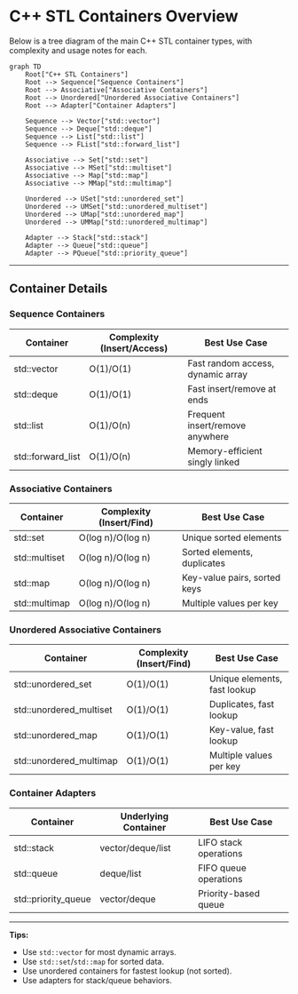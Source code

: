 
# C++ STL Containers Overview

Below is a tree diagram of the main C++ STL container types, with complexity and usage notes for each.

```mermaid
graph TD
    Root["C++ STL Containers"]
    Root --> Sequence["Sequence Containers"]
    Root --> Associative["Associative Containers"]
    Root --> Unordered["Unordered Associative Containers"]
    Root --> Adapter["Container Adapters"]

    Sequence --> Vector["std::vector"]
    Sequence --> Deque["std::deque"]
    Sequence --> List["std::list"]
    Sequence --> FList["std::forward_list"]

    Associative --> Set["std::set"]
    Associative --> MSet["std::multiset"]
    Associative --> Map["std::map"]
    Associative --> MMap["std::multimap"]

    Unordered --> USet["std::unordered_set"]
    Unordered --> UMSet["std::unordered_multiset"]
    Unordered --> UMap["std::unordered_map"]
    Unordered --> UMMap["std::unordered_multimap"]

    Adapter --> Stack["std::stack"]
    Adapter --> Queue["std::queue"]
    Adapter --> PQueue["std::priority_queue"]
```

---

## Container Details

### Sequence Containers
| Container         | Complexity (Insert/Access) | Best Use Case                  |
|-------------------|---------------------------|--------------------------------|
| std::vector       | O(1)/O(1)                 | Fast random access, dynamic array |
| std::deque        | O(1)/O(1)                 | Fast insert/remove at ends        |
| std::list         | O(1)/O(n)                 | Frequent insert/remove anywhere   |
| std::forward_list | O(1)/O(n)                 | Memory-efficient singly linked    |

### Associative Containers
| Container         | Complexity (Insert/Find)   | Best Use Case                  |
|-------------------|---------------------------|--------------------------------|
| std::set          | O(log n)/O(log n)         | Unique sorted elements         |
| std::multiset     | O(log n)/O(log n)         | Sorted elements, duplicates    |
| std::map          | O(log n)/O(log n)         | Key-value pairs, sorted keys   |
| std::multimap     | O(log n)/O(log n)         | Multiple values per key        |

### Unordered Associative Containers
| Container              | Complexity (Insert/Find) | Best Use Case                  |
|------------------------|-------------------------|--------------------------------|
| std::unordered_set     | O(1)/O(1)               | Unique elements, fast lookup   |
| std::unordered_multiset| O(1)/O(1)               | Duplicates, fast lookup        |
| std::unordered_map     | O(1)/O(1)               | Key-value, fast lookup         |
| std::unordered_multimap| O(1)/O(1)               | Multiple values per key        |

### Container Adapters
| Container         | Underlying Container | Best Use Case                  |
|-------------------|---------------------|--------------------------------|
| std::stack        | vector/deque/list   | LIFO stack operations          |
| std::queue        | deque/list          | FIFO queue operations          |
| std::priority_queue| vector/deque        | Priority-based queue           |

---

**Tips:**
- Use `std::vector` for most dynamic arrays.
- Use `std::set`/`std::map` for sorted data.
- Use unordered containers for fastest lookup (not sorted).
- Use adapters for stack/queue behaviors.

